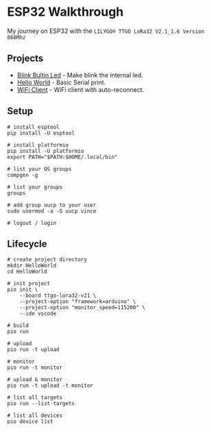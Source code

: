 # ESP32 Walkthrough

My journey on ESP32 with the `LILYGO® TTGO LoRa32 V2.1_1.6 Version 868Mhz`


## Projects

* [Blink Bultin Led](./BlinkBultinLed) - Make blink the internal led.
* [Hello World](./HelloWorld) - Basic Serial print.
* [WiFi Client](./WiFiClient) - WiFi client with auto-reconnect.
  

## Setup

    # install esptool
    pip install -U esptool

    # install platformio
    pip install -U platformio
    export PATH="$PATH:$HOME/.local/bin"
    
    # list your OS groups
    compgen -g

    # list your groups
    groups

    # add group uucp to your user
    sudo usermod -a -G uucp vince  

    # logout / login


## Lifecycle

    # create project directory
    mkdir HelloWorld
    cd HelloWorld
    
    # init project
    pio init \
        --board ttgo-lora32-v21 \
        --project-option "framework=arduino" \
        --project-option "monitor_speed=115200" \
        --ide vscode
    
    # build
    pio run

    # upload
    pio run -t upload
    
    # monitor
    pio run -t monitor

    # upload & monitor
    pio run -t upload -t monitor
    
    # list all targets
    pio run --list-targets
    
    # list all devices
    pio device list
